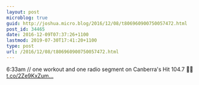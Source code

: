 ```yaml
---
layout: post
microblog: true
guid: http://joshua.micro.blog/2016/12/08/t806960900750057472.html
post_id: 34465
date: 2016-12-09T07:37:26+1100
lastmod: 2019-07-30T17:41:20+1100
type: post
url: /2016/12/08/t806960900750057472.html
---
```

6:33am // one workout and one radio segment on Canberra's Hit 104.7 👌🏼 [t.co/2Ze9KxZum...](https://t.co/2Ze9KxZumY)
